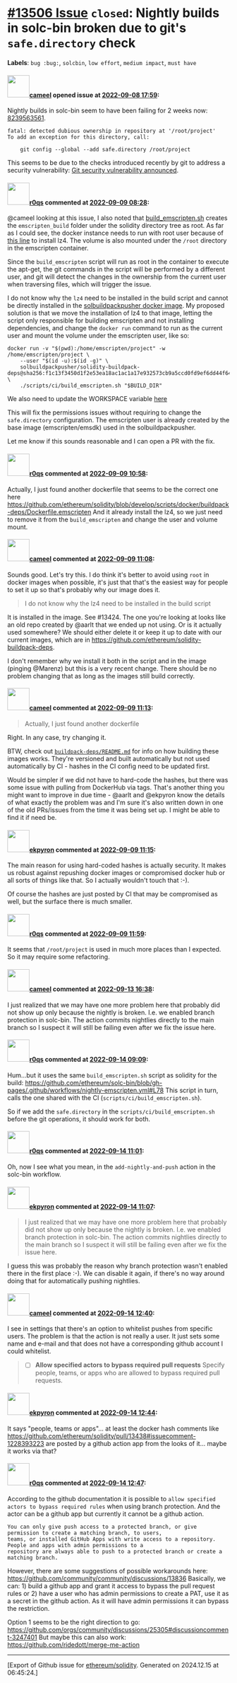 # [\#13506 Issue](https://github.com/ethereum/solidity/issues/13506) `closed`: Nightly builds in solc-bin broken due to git's `safe.directory` check
**Labels**: `bug :bug:`, `solcbin`, `low effort`, `medium impact`, `must have`


#### <img src="https://avatars.githubusercontent.com/u/137030?v=4" width="50">[cameel](https://github.com/cameel) opened issue at [2022-09-08 17:59](https://github.com/ethereum/solidity/issues/13506):

Nightly builds in solc-bin seem to have been failing for 2 weeks now: [8239563561](https://github.com/ethereum/solc-bin/runs/8239563561).

```
fatal: detected dubious ownership in repository at '/root/project'
To add an exception for this directory, call:

	git config --global --add safe.directory /root/project
```

This seems to be due to the checks introduced recently by git to address a security vulnerability: [Git security vulnerability announced](https://github.blog/2022-04-12-git-security-vulnerability-announced/).

#### <img src="https://avatars.githubusercontent.com/u/457348?u=e02c93e6d98c1154952140a8d5af50d9d5ca59c9&v=4" width="50">[r0qs](https://github.com/r0qs) commented at [2022-09-09 08:28](https://github.com/ethereum/solidity/issues/13506#issuecomment-1241667399):

@cameel looking at this issue, I also noted that [build_emscripten.sh](https://github.com/r0qs/solidity/blob/develop/scripts/ci/build_emscripten.sh) creates the `emscripten_build` folder under the solidity directory tree as root.
As far as I could see, the docker instance needs to run with root user because of [this line](https://github.com/r0qs/solidity/blob/develop/scripts/ci/build_emscripten.sh#L44) to install lz4. The volume is also mounted under the `/root` directory in the emscripten container.

Since the `build_emscripten` script will run as root in the container to execute the apt-get, the git commands in the script will be performed by a different user, and git will detect the changes in the ownership from the current user when traversing files, which will trigger the issue.

I do not know why the `lz4` need to be installed in the build script and cannot be directly installed in the [solbuildpackpusher docker image](https://github.com/ethereum/solidity-buildpack-deps/blob/master/docker/Dockerfile.emscripten).
My proposed solution is that we move the installation of lz4 to that image, letting the script only responsible for building emscripten and not installing dependencies, and change the `docker run` command to run as the current user and mount the volume under the emscripten user, like so:

```
docker run -v "$(pwd):/home/emscripten/project" -w /home/emscripten/project \
    --user "$(id -u):$(id -g)" \
    solbuildpackpusher/solidity-buildpack-deps@sha256:f1c13f3450d1f2e53ea18ac1ac1a17e932573cb9a5ccd0fd9ef6dd44f6402fa9 \
    ./scripts/ci/build_emscripten.sh "$BUILD_DIR"
```

We also need to update the WORKSPACE variable [here](https://github.com/r0qs/solidity/blob/develop/scripts/ci/build_emscripten.sh#L46)

This will fix the permissions issues without requiring to change the `safe.directory` configuration. The emscripten user is already created by the base image (emscripten/emsdk) used in the solbuildpackpusher.

Let me know if this sounds reasonable and I can open a PR with the fix.

#### <img src="https://avatars.githubusercontent.com/u/457348?u=e02c93e6d98c1154952140a8d5af50d9d5ca59c9&v=4" width="50">[r0qs](https://github.com/r0qs) commented at [2022-09-09 10:58](https://github.com/ethereum/solidity/issues/13506#issuecomment-1241825887):

Actually, I just found another dockerfile that seems to be the correct one here https://github.com/ethereum/solidity/blob/develop/scripts/docker/buildpack-deps/Dockerfile.emscripten
And it already install the lz4, so we just need to remove it from the `build_emscripten` and change the user and volume mount.

#### <img src="https://avatars.githubusercontent.com/u/137030?v=4" width="50">[cameel](https://github.com/cameel) commented at [2022-09-09 11:08](https://github.com/ethereum/solidity/issues/13506#issuecomment-1241834934):

Sounds good. Let's try this. I do think it's better to avoid using `root` in docker images when possible, it's just that that's the easiest way for people to set it up so that's probably why our image does it.

> I do not know why the lz4 need to be installed in the build script

It is installed in the image. See #13424. The one you're looking at looks like an old repo created by @aarlt that we ended up not using. Or is it actually used somewhere? We should either delete it or keep it up to date with our current images, which are in https://github.com/ethereum/solidity-buildpack-deps.

I don't remember why we install it both in the script and in the image (pinging @Marenz) but this is a very recent change. There should be no problem changing that as long as the images still build correctly.

#### <img src="https://avatars.githubusercontent.com/u/137030?v=4" width="50">[cameel](https://github.com/cameel) commented at [2022-09-09 11:13](https://github.com/ethereum/solidity/issues/13506#issuecomment-1241839790):

> Actually, I just found another dockerfile

Right. In any case, try changing it.

BTW, check out [`buildpack-deps/README.md`](https://github.com/r0qs/solidity/blob/develop/scripts/docker/buildpack-deps/README.md) for info on how building these images works. They're versioned and built automatically but not used automatically by CI - hashes in the CI config need to be updated first.

Would be simpler if we did not have to hard-code the hashes, but there was some issue with pulling from DockerHub via tags. That's another thing you might want to improve in due time - @aarlt and @ekpyron know the details of what exactly the problem was and I'm sure it's also written down in one of the old PRs/issues from the time it was being set up. I might be able to find it if need be.

#### <img src="https://avatars.githubusercontent.com/u/1347491?v=4" width="50">[ekpyron](https://github.com/ekpyron) commented at [2022-09-09 11:15](https://github.com/ethereum/solidity/issues/13506#issuecomment-1241841579):

The main reason for using hard-coded hashes is actually security. It makes us robust against repushing docker images or compromised docker hub or all sorts of things like that. So I actually wouldn't touch that :-).

Of course the hashes are just posted by CI that may be compromised as well, but the surface there is much smaller.

#### <img src="https://avatars.githubusercontent.com/u/457348?u=e02c93e6d98c1154952140a8d5af50d9d5ca59c9&v=4" width="50">[r0qs](https://github.com/r0qs) commented at [2022-09-09 11:59](https://github.com/ethereum/solidity/issues/13506#issuecomment-1241891329):

It seems that `/root/project` is used in much more places than I expected. So it may require some refactoring.

#### <img src="https://avatars.githubusercontent.com/u/137030?v=4" width="50">[cameel](https://github.com/cameel) commented at [2022-09-13 16:38](https://github.com/ethereum/solidity/issues/13506#issuecomment-1245668362):

I just realized that we may have one more problem here that probably did not show up only because the nightly is broken. I.e. we enabled branch protection in solc-bin. The action commits nightlies directly to the main branch so I suspect it will still be failing even after we fix the issue here.

#### <img src="https://avatars.githubusercontent.com/u/457348?u=e02c93e6d98c1154952140a8d5af50d9d5ca59c9&v=4" width="50">[r0qs](https://github.com/r0qs) commented at [2022-09-14 09:09](https://github.com/ethereum/solidity/issues/13506#issuecomment-1246469579):

Hum...but it uses the same `build_emscripten.sh` script as solidity for the build: https://github.com/ethereum/solc-bin/blob/gh-pages/.github/workflows/nightly-emscripten.yml#L78
This script in turn, calls the one shared with the CI (`scripts/ci/build_emscripten.sh`).

So if we add the `safe.directory` in the `scripts/ci/build_emscripten.sh` before the git operations, it should work for both.

#### <img src="https://avatars.githubusercontent.com/u/457348?u=e02c93e6d98c1154952140a8d5af50d9d5ca59c9&v=4" width="50">[r0qs](https://github.com/r0qs) commented at [2022-09-14 11:01](https://github.com/ethereum/solidity/issues/13506#issuecomment-1246599106):

Oh, now I see what you mean, in the `add-nightly-and-push` action in the solc-bin workflow.

#### <img src="https://avatars.githubusercontent.com/u/1347491?v=4" width="50">[ekpyron](https://github.com/ekpyron) commented at [2022-09-14 11:07](https://github.com/ethereum/solidity/issues/13506#issuecomment-1246605081):

> I just realized that we may have one more problem here that probably did not show up only because the nightly is broken. I.e. we enabled branch protection in solc-bin. The action commits nightlies directly to the main branch so I suspect it will still be failing even after we fix the issue here.

I guess this was probably the reason why branch protection wasn't enabled there in the first place :-). We can disable it again, if there's no way around doing that for automatically pushing nightlies.

#### <img src="https://avatars.githubusercontent.com/u/137030?v=4" width="50">[cameel](https://github.com/cameel) commented at [2022-09-14 12:40](https://github.com/ethereum/solidity/issues/13506#issuecomment-1246705532):

I see in settings that there's an option to whitelist pushes from specific users. The problem is that the action is not really a user. It just sets some name and e-mail and that does not have a corresponding github account I could whitelist.

> - [ ] **Allow specified actors to bypass required pull requests**
>     Specify people, teams, or apps who are allowed to bypass required pull requests.

#### <img src="https://avatars.githubusercontent.com/u/1347491?v=4" width="50">[ekpyron](https://github.com/ekpyron) commented at [2022-09-14 12:44](https://github.com/ethereum/solidity/issues/13506#issuecomment-1246711510):

It says "people, teams or apps"... at least the docker hash comments like https://github.com/ethereum/solidity/pull/13438#issuecomment-1228393223 are posted by a github action app from the looks of it... maybe it works via that?

#### <img src="https://avatars.githubusercontent.com/u/457348?u=e02c93e6d98c1154952140a8d5af50d9d5ca59c9&v=4" width="50">[r0qs](https://github.com/r0qs) commented at [2022-09-14 12:47](https://github.com/ethereum/solidity/issues/13506#issuecomment-1246714866):

According to the github documentation it is possible to `allow specified actors to bypass required rules` when using branch protection. And the actor can be a github app but currently it cannot be a github action.

```
You can only give push access to a protected branch, or give permission to create a matching branch, to users,
teams, or installed GitHub Apps with write access to a repository. People and apps with admin permissions to a 
repository are always able to push to a protected branch or create a matching branch.
```

However, there are some suggestions of possible workarounds here: https://github.com/community/community/discussions/13836
Basically, we can: 1) build a github app and grant it access to bypass the pull request rules or 2) have a user who has admin permissions to create a PAT, use it as a secret in the github action. As it will have admin permissions it can bypass the restriction.

Option 1 seems to be the right direction to go: https://github.com/orgs/community/discussions/25305#discussioncomment-3247401
But maybe this can also work: https://github.com/ridedott/merge-me-action


-------------------------------------------------------------------------------



[Export of Github issue for [ethereum/solidity](https://github.com/ethereum/solidity). Generated on 2024.12.15 at 06:45:24.]
